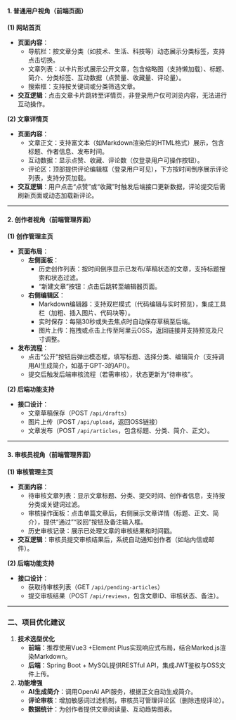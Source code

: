 #### **1. 普通用户视角（前端页面）**

**(1) 网站首页**  
- **页面内容**：  
  - 导航栏：按文章分类（如技术、生活、科技等）动态展示分类标签，支持点击切换。  
  - 文章列表：以卡片形式展示公开文章，包含缩略图（支持懒加载）、标题、简介、分类标签、互动数据（点赞量、收藏量、评论量）。  
  - 搜索框：支持按关键词或分类筛选文章。  
- **交互逻辑**：点击文章卡片跳转至详情页，非登录用户仅可浏览内容，无法进行互动操作。  

**(2) 文章详情页**  
- **页面内容**：  
  - 文章正文：支持富文本（如Markdown渲染后的HTML格式）展示，包含标题、作者信息、发布时间。  
  - 互动数据：显示点赞、收藏、评论数（仅登录用户可操作按钮）。  
  - 评论区：顶部提供评论编辑框（登录用户可见），下方按时间倒序展示评论列表，支持分页加载。  
- **交互逻辑**：用户点击“点赞”或“收藏”时触发后端接口更新数据，评论提交后需刷新页面或动态加载新评论。  

---

#### **2. 创作者视角（前端管理界面）**  
**(1) 创作管理主页**  
- **页面布局**：  
  - **左侧面板**：  
    - 历史创作列表：按时间倒序显示已发布/草稿状态的文章，支持标题搜索和状态过滤。  
    - “新建文章”按钮：点击后跳转至编辑器页面。  
  - **右侧编辑区**：  
    - Markdown编辑器：支持双栏模式（代码编辑与实时预览），集成工具栏（加粗、插入图片、代码块等）。  
    - 实时保存：每隔30秒或失去焦点时自动保存草稿至后端。  
    - 图片上传：拖拽或点击上传至阿里云OSS，返回链接并支持预览及尺寸调整。  
- **发布流程**：  
  - 点击“公开”按钮后弹出模态框，填写标题、选择分类、编辑简介（支持调用AI生成简介，如基于GPT-3的API）。  
  - 提交后触发后端审核流程（若需审核），状态更新为“待审核”。  

**(2) 后端功能支持**  
- **接口设计**：  
  - 文章草稿保存（POST `/api/drafts`）  
  - 图片上传（POST `/api/upload`，返回OSS链接）  
  - 文章发布（POST `/api/articles`，包含标题、分类、简介、正文）。  

---

#### **3. 审核员视角（前端管理界面）**  
**(1) 审核管理主页**  
- **页面内容**：  
  - 待审核文章列表：显示文章标题、分类、提交时间、创作者信息，支持按分类或关键词过滤。  
  - 审核操作面板：点击单篇文章后，右侧展示文章详情（标题、正文、简介），提供“通过”“驳回”按钮及备注输入框。  
  - 历史审核记录：展示已处理文章的审核结果和时间戳。  
- **交互逻辑**：审核员提交审核结果后，系统自动通知创作者（如站内信或邮件）。  

**(2) 后端功能支持**  
- **接口设计**：  
  - 获取待审核列表（GET `/api/pending-articles`）  
  - 提交审核结果（POST `/api/reviews`，包含文章ID、审核状态、备注）。  

---

### 二、项目优化建议  
1. **技术选型优化**  
   - **前端**：推荐使用Vue3 +Element Plus实现响应式布局，结合Marked.js渲染Markdown。  
   - **后端**：Spring Boot + MySQL提供RESTful API，集成JWT鉴权与OSS文件上传。  
2. **功能增强**  
   - **AI生成简介**：调用OpenAI API服务，根据正文自动生成简介。  
   - **评论审核**：增加敏感词过滤机制，审核员可管理评论区（删除违规评论）。  
   - **数据统计**：为创作者提供文章阅读量、互动趋势图表。  

